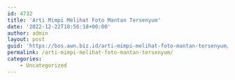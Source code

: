 ```yaml
---
id: 4732
title: 'Arti Mimpi Melihat Foto Mantan Tersenyum'
date: '2022-12-22T10:56:18+00:00'
author: admin
layout: post
guid: 'https://bos.awn.biz.id/arti-mimpi-melihat-foto-mantan-tersenyum/'
permalink: /arti-mimpi-melihat-foto-mantan-tersenyum/
categories:
    - Uncategorized
---
```


